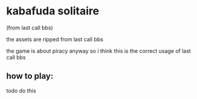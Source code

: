# kabafuda solitaire
(from last call bbs)

the assets are ripped from last call bbs

the game is about piracy anyway so i think this is the correct usage of last call bbs

## how to play:

todo do this